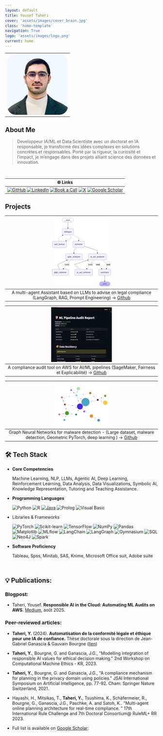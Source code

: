 ```yaml
---
layout: default
title: Yousef Taheri
cover: 'assets/images/cover_brain.jpg'
class: 'home-template'
navigation: True
logo: 'assets/images/logo.png'
current: home
---
```


<!--  Insert Your Photo Here -->
|  |
| :---: |
| ![Your Photo](/assets/images/image_3.png) |



## About Me
>Developpeur IA/ML et Data Scientiste avec un doctorat en IA responsable, je transforme des idées complexes en solutions concrètes et responsables. Porté par la rigueur, la curiosité et l’impact, je m’engage dans des projets alliant science des données et innovation.

<br>


| 🌐 Links |
| :---: |
| [![GitHub](https://img.shields.io/badge/GitHub-%23121011.svg?logo=github&logoColor=white)](https://github.com/heritai) [![LinkedIn](https://custom-icon-badges.demolab.com/badge/LinkedIn-0A66C2?logo=linkedin-white&logoColor=fff)](https://www.linkedin.com/in/yousef-taheri/) [![Book a Call](https://img.shields.io/badge/Book%20a%20call-2ECE53?logo=docsify&logoColor=fff)](https://calendly.com/ytaheris/30min)  [![X](https://img.shields.io/badge/@HeritaMind-blue?logo=x)](https://x.com/HeritaMind) [![Google Scholar](https://img.shields.io/badge/GoogleScholar-white?logo=googlescholar)](http://scholar.google.com/citations?user=IN72HckAAAAJ) | 


## Projects

| ![Your Photo](/assets/images/graphdiagram.png) |
| :---: |
| A multi-agent Assistant based on LLMs to advise on legal compliance (LangGraph, RAG, Prompt Engineering) -> [Github](https://github.com/heritai/llm-multi-agent-asstant)|



| ![Your Photo](/assets/images/audit-dashboard.gif) |
 |:---: |
| A compliance audit tool on AWS for  AI/ML pipelines (SageMaker, Fairness et Explicabilité) -> [Github](https://github.com/heritai/ml-cloud-audit)|


| ![Your Photo](/assets/images/graph.png) |
|:---:|
| Graph Neural Networks for malware detection - (Large dataset, malware detection, Geometric PyTorch, deep learning ) -> [Github](https://github.com/heritai/graph-nn-malware-detection) |

## 🛠️ Tech Stack

*  **Core Competencies**

    Machine Learning, NLP, LLMs, Agentic AI, Deep Learning, Reinforcement Learning, Data Analysis, Data Visualizations, Symbolic AI, Knowledge Representation, Tutoring and Teaching Assistance.

* **Programming Languages**

    ![Python](https://img.shields.io/badge/Python-3776AB?style=for-the-badge&logo=python&logoColor=white)
![R](https://img.shields.io/badge/R-276DC3?style=for-the-badge&logo=r&logoColor=white)
[![Java](https://img.shields.io/badge/Java-%23ED8B00.svg?style=for-the-badge&logo=openjdk&logoColor=white)](#)
![Prolog](https://img.shields.io/badge/Prolog-blue?style=for-the-badge)
![Visual Basic](https://img.shields.io/badge/Visual%20Basic-007ACC?style=for-the-badge&logo=visual-basic&logoColor=white)

* Libraries & Frameworks

    ![PyTorch](https://img.shields.io/badge/PyTorch-EE4C2C?style=for-the-badge&logo=pytorch&logoColor=white)
![Scikit-learn](https://img.shields.io/badge/Scikit_Learn-F7931E?style=for-the-badge&logo=scikit-learn&logoColor=white)
![TensorFlow](https://img.shields.io/badge/TensorFlow-FF6F00?style=for-the-badge&logo=tensorflow&logoColor=white)
![NumPy](https://img.shields.io/badge/Numpy-777BB4?style=for-the-badge&logo=numpy&logoColor=white)
![Pandas](https://img.shields.io/badge/Pandas-150458?style=for-the-badge&logo=pandas&logoColor=white)
![Matplotlib](https://custom-icon-badges.demolab.com/badge/Matplotlib-71D291?logo=matplotlib&logoColor=fff)
![MLflow](https://img.shields.io/badge/MLflow-000000?style=for-the-badge&logo=mlflow&logoColor=white)
![LangChain](https://img.shields.io/badge/LangChain-1c3c3c.svg?logo=langchain&logoColor=white)
![LangGraph](https://img.shields.io/badge/LangGraph-3498DB?logoColor=white)
![Gymnasium](https://img.shields.io/badge/Gymnasium-3498DB?logoColor=white)
![SQL](https://img.shields.io/badge/SQL-4479A1?logo=database&logoColor=white)
![Neo4J](https://img.shields.io/badge/Neo4j-008CC1?logo=neo4j&logoColor=white)
![Spark](https://img.shields.io/badge/SparkSQL-3498DB?logoColor=white)



* **Software Proficiency**

    Tableau, Spss, Minitab, SAS, Knime, Microsoft Office suit, Adobe suite

<br>


## 💡 Publications:

### Blogpost:
  - Taheri, Yousef. **Responsible AI in the Cloud: Automating ML Audits on AWS.** [Medium](https://medium.com/p/responsible-ai-in-the-cloud-automating-ml-audits-on-aws-872b761093cb?source=social.tw), août 2025.

  
### Peer-reviewed articles:
* **Taheri, Y.** (2024). **Automatisation de la conformité légale et éthique pour une IA de confiance.** Thèse doctorale sous la direction de Jean-Gabriel Ganascia & Gauvain Bourgne ([lien](http://theses.fr/2024SORUS225))
  
*   **Taheri, Y.**, Bourgne, G. and Ganascia, J.G., "Modelling integration of responsible AI values for ethical decision making." 2nd Workshop on Computational Machine Ethics - KR, 2023.
*   **Taheri, Y.**, Bourgne, G. and Ganascia, J.G., "A compliance mechanism for planning in the privacy domain using policies." JSAI International Symposium on Artificial Intelligence, pp. 77-92. Cham: Springer Nature Switzerland, 2021.
*   Hayashi, H., Mitsikas, T., **Taheri, Y.**, Tsushima, K., Schäfermeier, R., Bourgne, G., Ganascia, J.G., Paschke, A. and Satoh, K.. "Multi-agent online planning architecture for real-time compliance. " 17th International Rule Challenge and 7th Doctoral Consortium@ RuleML+ RR 2023.
*   Full list is available on [Google Scholar](https://scholar.google.com/citations?user=IN72HckAAAAJ):<!-- Replace with your actual Google Scholar ID -->

<br>

